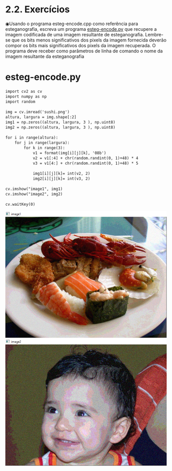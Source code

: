 # 2.2. Exercícios

◉Usando o programa esteg-encode.cpp como referência para esteganografia, escreva um programa [esteg-encode.py](https://github.com/PedroHenrique18/OpenCV/blob/main/Decomposi%C3%A7%C3%A3o%20de%20imagens%20em%20planos%20de%20bits/esteg_encode.py) que recupere a imagem codificada de uma imagem resultante de esteganografia. Lembre-se que os bits menos significativos dos pixels da imagem fornecida deverão compor os bits mais significativos dos pixels da imagem recuperada. O programa deve receber como parâmetros de linha de comando o nome da imagem resultante da esteganografia
 
 # esteg-encode.py
```
import cv2 as cv
import numpy as np
import random

img = cv.imread('sushi.png')
altura, largura = img.shape[:2] 
img1 = np.zeros((altura, largura, 3 ), np.uint8)
img2 = np.zeros((altura, largura, 3 ), np.uint8)

for i in range(altura):
    for j in range(largura):
        for k in range(3):
            v1 = format(img[i][j][k], '08b')
            v2 = v1[:4] + chr(random.randint(0, 1)+48) * 4
            v3 = v1[4:] + chr(random.randint(0, 1)+48) * 5

            img1[i][j][k]= int(v2, 2)
            img2[i][j][k]= int(v3, 2)

cv.imshow("image1", img1)
cv.imshow("image2", img2)

cv.waitKey(0)
```

<div align="center" >
  <img src="https://github.com/PedroHenrique18/OpenCV/blob/main/Decomposi%C3%A7%C3%A3o%20de%20imagens%20em%20planos%20de%20bits/esteg_encode.png">
</div>

<div align="center" >
  <img src="https://github.com/PedroHenrique18/OpenCV/blob/main/Decomposi%C3%A7%C3%A3o%20de%20imagens%20em%20planos%20de%20bits/esteg_encode_2.png">
</div>

